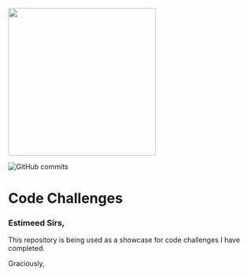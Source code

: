 <img src="code_challenges_logo.png" width="300" />

![GitHub commits](https://img.shields.io/github/commit-activity/m/rafaelravelli12/code_challenges)

# Code Challenges

### Estimeed Sirs,

This repository is being used as a showcase for code challenges I have completed.

Graciously,
